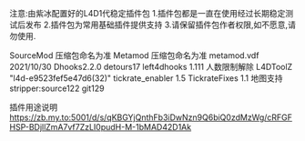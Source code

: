 注意:由紫冰配置好的L4D1代稳定插件包
1.插件包都是一直在使用经过长期稳定测试后发布
2.插件包为常用基础插件提供支持
3.请保留插件包作者权限,如不愿意,请勿使用.

SourceMod	压缩包命名为准
Metamod		压缩包命名为准
metamod.vdf	2021/10/30
Dhooks2.2.0	detours17
left4dhooks	1.111
人数限制解除	L4DToolZ	"l4d-e9523fef5e47d6(32)"
tickrate_enabler	1.5
TickrateFixes	1.1
地图支持		stripper:source122	git129

插件用途说明
https://zb.my.to:5001/d/s/qKBGYjQnthFb3iDwNzn9Q6biQ0zdMzWg/cRFGFHSP-BDjllZmA7vf7ZzLI0pudH-M-1bMAD42D1Ak

